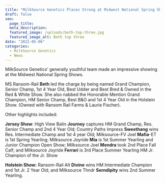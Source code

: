 ```yaml
---
title: "MilkSource Genetics Places Strong at Midwest National Spring Shows"
draft: false
seo:
  page_title:
  meta_description:
  featured_image: /uploads/beth-top-three.jpg
  featured_image_alt: Beth top three
date: "2022-05-06"
categories: 
  - MilkSource Genetics
  - News
---
```


MilkSource Genetics’ generally youthful team made an impressive showing at the Midwest National Spring Shows.

MS Ransom-Rail **Beth** led the charge by being named Grand Champion, Senior Champ, 1st 4 Year Old, Best Udder and Best Bred & Owned in the Red & White Show. She also nabbed the Honorable Mention Grand Champion, HM Senior Champ, Best B&O and 1st 4 Year Old in the Holstein Show. (Owned with Ransom Rail Farms & Laurie Fischer).

Other highlights included:

**Jersey Show**: High View Balin **Journey** captures HM Grand Champ, Res. Senior Champ and 2nd 4 Year Old; Country Paths Impress **Sweethang** wins Res. Intermediate Champ and 1st 4 year Old; Milksource-FV Joel **Mafia**\-ET is 1st Spring Yearling; Milksource Joyride **Mia** is 1st Summer Yearling and Junior Champion Open Show; Milksource Joel **Mendra** took 2nd Place Fall Calf; and Milksource Joyride **Ferrari** is 3rd Place Summer Yearling HM Jr. Champion of the Jr. Show

**Holstein Show:** Ransom-Rail Alt **Divine** wins HM Intermediate Champion and 1st Jr. 2 Year Old; and Milksource Thndr **Serndipity** wins 2nd Summer Yearling.
